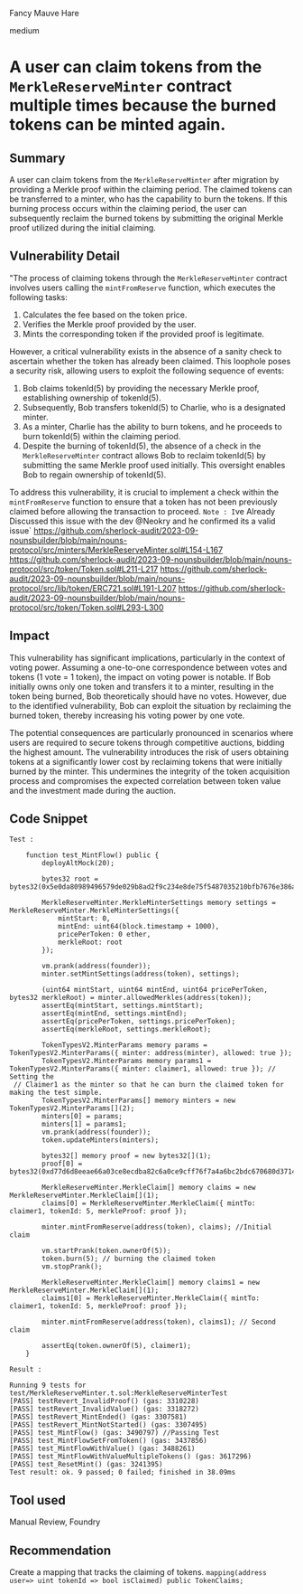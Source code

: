 Fancy Mauve Hare

medium

# A user can claim tokens from the `MerkleReserveMinter` contract multiple times because the burned tokens can be minted again.

## Summary
A user can claim tokens from the `MerkleReserveMinter` after migration by providing a Merkle proof within the claiming period. The claimed tokens can be transferred to a minter, who has the capability to burn the tokens. If this burning process occurs within the claiming period, the user can subsequently reclaim the burned tokens by submitting the original Merkle proof utilized during the initial claiming.
## Vulnerability Detail
"The process of claiming tokens through the `MerkleReserveMinter` contract involves users calling the `mintFromReserve` function, which executes the following tasks:

1. Calculates the fee based on the token price.
2. Verifies the Merkle proof provided by the user.
3. Mints the corresponding token if the provided proof is legitimate.

However, a critical vulnerability exists in the absence of a sanity check to ascertain whether the token has already been claimed. This loophole poses a security risk, allowing users to exploit the following sequence of events:

1. Bob claims tokenId(5) by providing the necessary Merkle proof, establishing ownership of tokenId(5).
2. Subsequently, Bob transfers tokenId(5) to Charlie, who is a designated minter.
3. As a minter, Charlie has the ability to burn tokens, and he proceeds to burn tokenId(5) within the claiming period.
4. Despite the burning of tokenId(5), the absence of a check in the `MerkleReserveMinter` contract allows Bob to reclaim tokenId(5) by submitting the same Merkle proof used initially. This oversight enables Bob to regain ownership of tokenId(5).

To address this vulnerability, it is crucial to implement a check within the `mintFromReserve` function to ensure that a token has not been previously claimed before allowing the transaction to proceed.
`Note : I`ve Already Discussed this issue with the dev @Neokry and he confirmed its a valid issue`
https://github.com/sherlock-audit/2023-09-nounsbuilder/blob/main/nouns-protocol/src/minters/MerkleReserveMinter.sol#L154-L167
https://github.com/sherlock-audit/2023-09-nounsbuilder/blob/main/nouns-protocol/src/token/Token.sol#L211-L217
https://github.com/sherlock-audit/2023-09-nounsbuilder/blob/main/nouns-protocol/src/lib/token/ERC721.sol#L191-L207
https://github.com/sherlock-audit/2023-09-nounsbuilder/blob/main/nouns-protocol/src/token/Token.sol#L293-L300


## Impact
This vulnerability has significant implications, particularly in the context of voting power. Assuming a one-to-one correspondence between votes and tokens (1 vote = 1 token), the impact on voting power is notable. If Bob initially owns only one token and transfers it to a minter, resulting in the token being burned, Bob theoretically should have no votes. However, due to the identified vulnerability, Bob can exploit the situation by reclaiming the burned token, thereby increasing his voting power by one vote.

The potential consequences are particularly pronounced in scenarios where users are required to secure tokens through competitive auctions, bidding the highest amount. The vulnerability introduces the risk of users obtaining tokens at a significantly lower cost by reclaiming tokens that were initially burned by the minter. This undermines the integrity of the token acquisition process and compromises the expected correlation between token value and the investment made during the auction.

## Code Snippet
`Test :`
```solidity
    function test_MintFlow() public {
        deployAltMock(20);

        bytes32 root = bytes32(0x5e0da80989496579de029b8ad2f9c234e8de75f5487035210bfb7676e386af8b);

        MerkleReserveMinter.MerkleMinterSettings memory settings = MerkleReserveMinter.MerkleMinterSettings({
            mintStart: 0,
            mintEnd: uint64(block.timestamp + 1000),
            pricePerToken: 0 ether,
            merkleRoot: root
        });

        vm.prank(address(founder));
        minter.setMintSettings(address(token), settings);

        (uint64 mintStart, uint64 mintEnd, uint64 pricePerToken, bytes32 merkleRoot) = minter.allowedMerkles(address(token));
        assertEq(mintStart, settings.mintStart);
        assertEq(mintEnd, settings.mintEnd);
        assertEq(pricePerToken, settings.pricePerToken);
        assertEq(merkleRoot, settings.merkleRoot);

        TokenTypesV2.MinterParams memory params = TokenTypesV2.MinterParams({ minter: address(minter), allowed: true });
        TokenTypesV2.MinterParams memory params1 = TokenTypesV2.MinterParams({ minter: claimer1, allowed: true }); // Setting the 
 // Claimer1 as the minter so that he can burn the claimed token for making the test simple.
        TokenTypesV2.MinterParams[] memory minters = new TokenTypesV2.MinterParams[](2);
        minters[0] = params;
        minters[1] = params1;
        vm.prank(address(founder));
        token.updateMinters(minters);

        bytes32[] memory proof = new bytes32[](1);
        proof[0] = bytes32(0xd77d6d8eeae66a03ce8ecdba82c6a0ce9cff76f7a4a6bc2bdc670680d3714273);

        MerkleReserveMinter.MerkleClaim[] memory claims = new MerkleReserveMinter.MerkleClaim[](1);
        claims[0] = MerkleReserveMinter.MerkleClaim({ mintTo: claimer1, tokenId: 5, merkleProof: proof });

        minter.mintFromReserve(address(token), claims); //Initial claim 

        vm.startPrank(token.ownerOf(5));
        token.burn(5); // burning the claimed token
        vm.stopPrank();

        MerkleReserveMinter.MerkleClaim[] memory claims1 = new MerkleReserveMinter.MerkleClaim[](1);
        claims1[0] = MerkleReserveMinter.MerkleClaim({ mintTo: claimer1, tokenId: 5, merkleProof: proof });

        minter.mintFromReserve(address(token), claims1); // Second claim

        assertEq(token.ownerOf(5), claimer1);
    }
```

`Result :`

```solidity
Running 9 tests for test/MerkleReserveMinter.t.sol:MerkleReserveMinterTest
[PASS] testRevert_InvalidProof() (gas: 3310228)
[PASS] testRevert_InvalidValue() (gas: 3318272)
[PASS] testRevert_MintEnded() (gas: 3307581)
[PASS] testRevert_MintNotStarted() (gas: 3307495)
[PASS] test_MintFlow() (gas: 3490797) //Passing Test
[PASS] test_MintFlowSetFromToken() (gas: 3437856)
[PASS] test_MintFlowWithValue() (gas: 3488261)
[PASS] test_MintFlowWithValueMultipleTokens() (gas: 3617296)
[PASS] test_ResetMint() (gas: 3241395)
Test result: ok. 9 passed; 0 failed; finished in 38.09ms

```
## Tool used

Manual Review, Foundry

## Recommendation
Create a mapping that tracks the claiming of tokens.
`mapping(address user=> uint tokenId => bool isClaimed) public TokenClaims;`
